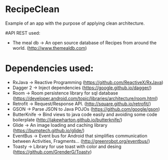 # RecipeClean
Example of an app with the purpose of applying clean architecture.

#API REST used:
- The meal db -> An open source database of Recipes from around the world. (http://www.themealdb.com)

# Dependencies used:
- RxJava -> Reactive Programming (https://github.com/ReactiveX/RxJava)
- Dagger 2 -> Inject dependencies (https://google.github.io/dagger/)
- Room -> Room persistence library for sql database (https://developer.android.com/topic/libraries/architecture/room.html)
- Retrofit -> Request/Response API. (http://square.github.io/retrofit/)
- GSON -> Parse JSON to Java POJOs (https://github.com/google/gson)
- ButterKnife -> Bind views to java code easily and avoiding some code boilerplate (http://jakewharton.github.io/butterknife/)
- Glide -> An image loading and caching library (https://bumptech.github.io/glide/)
- EventBus -> Event bus for Android that simplifies communication between Activities, Fragments... (http://greenrobot.org/eventbus/)
- Toasty -> Library for use toast with color and desing (https://github.com/GrenderG/Toasty)
